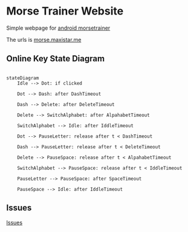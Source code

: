 # Morse Trainer Website

Simple webpage for [android morsetrainer](https://github.com/maxistar/morsetrainer)

The urls is [morse.maxistar.me](https://morse.maxistar.me/)


## Online Key State Diagram


```mermaid

stateDiagram
    Idle --> Dot: if clicked

    Dot --> Dash: after DashTimeout

    Dash --> Delete: after DeleteTimeout
    
    Delete --> SwitchAlphabet: after AlpahabetTimeout
    
    SwitchAlphabet --> Idle: after IddleTimeout
    
    Dot --> PauseLetter: release after t < DashTimeout
    
    Dash --> PauseLetter: release after t < DeleteTimeout

    Delete --> PauseSpace: release after t < AlpahabetTimeout

    SwitchAlphabet --> PauseSpace: release after t < IddleTimeout

    PauseLetter --> PauseSpace: after SpaceTimeout
    
    PauseSpace --> Idle: after IddleTimeout

```


## Issues

[Issues](https://github.com/maxistar/morsetrainer/issues)

